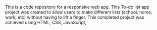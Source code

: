 This is a code repository for a responsive web app. This To-do list app project was created to allow users to make different lists (school, home, work, etc) without having to lift a finger. This completed project was achieved using HTML, CSS, JavaScript, 
